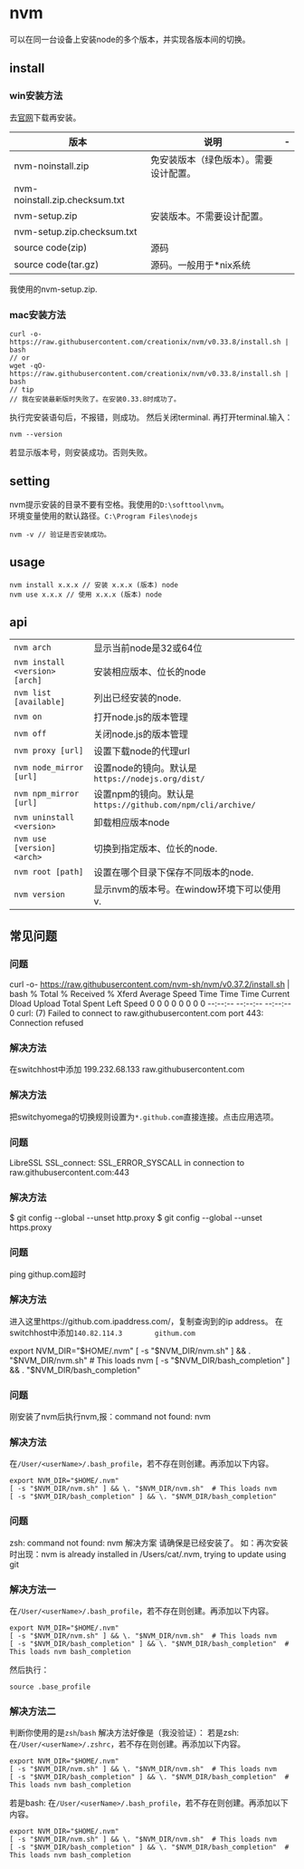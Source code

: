 # nvm

可以在同一台设备上安装node的多个版本，并实现各版本间的切换。  

## install

### win安装方法
去[官网](https://github.com/coreybutler/nvm-windows/releases)下载再安装。  

|版本|说明|-|
|-|-|-|
|nvm-noinstall.zip|免安装版本（绿色版本）。需要设计配置。||
|nvm-noinstall.zip.checksum.txt|||
|nvm-setup.zip|安装版本。不需要设计配置。||
|nvm-setup.zip.checksum.txt|||
|source code(zip)|源码||
|source code(tar.gz)|源码。一般用于*nix系统||

我使用的nvm-setup.zip.  

### mac安装方法

```
curl -o- https://raw.githubusercontent.com/creationix/nvm/v0.33.8/install.sh | bash
// or
wget -qO- https://raw.githubusercontent.com/creationix/nvm/v0.33.8/install.sh | bash
// tip
// 我在安装最新版时失败了。在安装0.33.8时成功了。
```

执行完安装语句后，不报错，则成功。
然后关闭terminal.
再打开terminal.输入：
```
nvm --version
```
若显示版本号，则安装成功。否则失败。

## setting

nvm提示安装的目录不要有空格。我使用的`D:\softtool\nvm`。  
环境变量使用的默认路径。`C:\Program Files\nodejs`  

    nvm -v // 验证是否安装成功。

## usage

    nvm install x.x.x // 安装 x.x.x (版本) node
    nvm use x.x.x // 使用 x.x.x (版本) node

## api

||||
|-|-|-|
|`nvm arch `|显示当前node是32或64位|
|`nvm install <version> [arch]`|安装相应版本、位长的node|
|`nvm list [available]`|列出已经安装的node.|
|`nvm on`|打开node.js的版本管理|
|`nvm off`|关闭node.js的版本管理|
|`nvm proxy [url]`|设置下载node的代理url|
|`nvm node_mirror [url]`|设置node的镜向。默认是`https://nodejs.org/dist/`|
|`nvm npm_mirror [url]`|设置npm的镜向。默认是`https://github.com/npm/cli/archive/`|
|`nvm uninstall <version>`|卸载相应版本node|
|`nvm use [version] <arch>`|切换到指定版本、位长的node.|
|`nvm root [path]`|设置在哪个目录下保存不同版本的node.|
|`nvm version`|显示nvm的版本号。在window环境下可以使用v.|


## 常见问题

### 问题
curl -o- https://raw.githubusercontent.com/nvm-sh/nvm/v0.37.2/install.sh | bash
  % Total    % Received % Xferd  Average Speed   Time    Time     Time  Current
                                 Dload  Upload   Total   Spent    Left  Speed
  0     0    0     0    0     0      0      0 --:--:-- --:--:-- --:--:--     0
curl: (7) Failed to connect to raw.githubusercontent.com port 443: Connection refused
### 解决方法
在switchhost中添加
199.232.68.133      raw.githubusercontent.com

### 解决方法
把switchyomega的切换规则设置为`*.github.com`直接连接。点击应用选项。

### 问题
LibreSSL SSL_connect: SSL_ERROR_SYSCALL in connection to raw.githubusercontent.com:443 
### 解决方法
$ git config --global --unset http.proxy
$ git config --global --unset https.proxy

### 问题
ping githup.com超时
### 解决方法
进入这里https://github.com.ipaddress.com/，复制查询到的ip address。
在switchhost中添加`140.82.114.3        githum.com`

export NVM_DIR="$HOME/.nvm"
[ -s "$NVM_DIR/nvm.sh" ] && \. "$NVM_DIR/nvm.sh"  # This loads nvm
[ -s "$NVM_DIR/bash_completion" ] && \. "$NVM_DIR/bash_completion" 

### 问题
刚安装了nvm后执行nvm,报：command not found: nvm
### 解决方法
在`/User/<userName>/.bash_profile`，若不存在则创建。再添加以下内容。
```
export NVM_DIR="$HOME/.nvm"
[ -s "$NVM_DIR/nvm.sh" ] && \. "$NVM_DIR/nvm.sh"  # This loads nvm
[ -s "$NVM_DIR/bash_completion" ] && \. "$NVM_DIR/bash_completion" 

```

### 问题
zsh: command not found: nvm 解决方案
请确保是已经安装了。
如：再次安装时出现：nvm is already installed in /Users/cat/.nvm, trying to update using git
### 解决方法一

在`/User/<userName>/.bash_profile`，若不存在则创建。再添加以下内容。
```
export NVM_DIR="$HOME/.nvm"
[ -s "$NVM_DIR/nvm.sh" ] && \. "$NVM_DIR/nvm.sh"  # This loads nvm
[ -s "$NVM_DIR/bash_completion" ] && \. "$NVM_DIR/bash_completion"  # This loads nvm bash_completion
```
然后执行：
```
source .base_profile
```
### 解决方法二
判断你使用的是`zsh`/`bash`
解决方法好像是（我没验证）：
若是zsh:
在`/User/<userName>/.zshrc`，若不存在则创建。再添加以下内容。
```
export NVM_DIR="$HOME/.nvm"
[ -s "$NVM_DIR/nvm.sh" ] && \. "$NVM_DIR/nvm.sh"  # This loads nvm
[ -s "$NVM_DIR/bash_completion" ] && \. "$NVM_DIR/bash_completion"  # This loads nvm bash_completion
```
若是bash:
在`/User/<userName>/.bash_profile`，若不存在则创建。再添加以下内容。
```
export NVM_DIR="$HOME/.nvm"
[ -s "$NVM_DIR/nvm.sh" ] && \. "$NVM_DIR/nvm.sh"  # This loads nvm
[ -s "$NVM_DIR/bash_completion" ] && \. "$NVM_DIR/bash_completion"  # This loads nvm bash_completion
```










